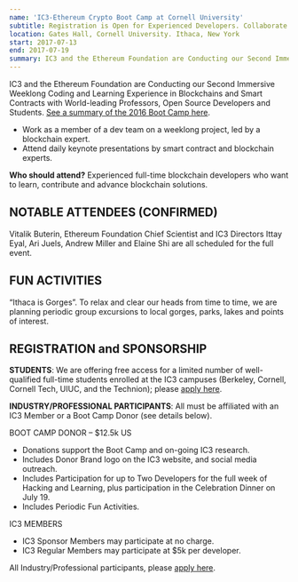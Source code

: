 ```yaml
---
name: 'IC3-Ethereum Crypto Boot Camp at Cornell University'
subtitle: Registration is Open for Experienced Developers. Collaborate to Advance Blockchain Applications.
location: Gates Hall, Cornell University. Ithaca, New York
start: 2017-07-13
end: 2017-07-19
summary: IC3 and the Ethereum Foundation are Conducting our Second Immersive Weeklong Coding and Learning Experience in Blockchains and Smart Contracts with World-leading Professors, Open Source Developers and Students.
---
```


IC3 and the Ethereum Foundation are Conducting our Second Immersive Weeklong Coding and Learning Experience in Blockchains and Smart Contracts with World-leading Professors, Open Source Developers and Students. [See a summary of the 2016 Boot Camp here](http://www.initc3.org/events/2016-07-20-IC3-Ethereum-Crypto-Boot-Camp-and-Workshop-at-Cornell-University.html).

- Work as a member of a dev team on a weeklong project, led by a blockchain expert.
- Attend daily keynote presentations by smart contract and blockchain experts.

**Who should attend?**  Experienced full-time blockchain developers who want to learn, contribute and advance blockchain solutions.  

## NOTABLE ATTENDEES (CONFIRMED)

Vitalik Buterin, Ethereum Foundation Chief Scientist and IC3 Directors Ittay Eyal, Ari Juels, Andrew Miller and Elaine Shi are all scheduled for the full event.

## FUN ACTIVITIES

“Ithaca is Gorges”.  To relax and clear our heads from time to time, we are planning periodic group excursions to local gorges, parks, lakes and points of interest.

## REGISTRATION and SPONSORSHIP

**STUDENTS**: We are offering free access for a limited number of well-qualified full-time students enrolled at the IC3 campuses (Berkeley, Cornell, Cornell Tech, UIUC, and the Technion); please [apply here](https://docs.google.com/forms/d/e/1FAIpQLSfBq37rmPlBS0k8zuRwa8DltVYq7RcpkdOT15vPOd80HmR2aQ/viewform).

**INDUSTRY/PROFESSIONAL PARTICIPANTS**:  All must be affiliated with an IC3 Member or a Boot Camp Donor (see details below).

BOOT CAMP DONOR – $12.5k US

- Donations support the Boot Camp and on-going IC3 research.
- Includes Donor Brand logo on the IC3 website, and social media outreach.
- Includes Participation for up to Two Developers for the full week of Hacking and Learning, plus participation in the Celebration Dinner on July 19.
- Includes Periodic Fun Activities.

IC3 MEMBERS

- IC3 Sponsor Members may participate at no charge.
- IC3 Regular Members may participate at $5k per developer.

All Industry/Professional participants, please [apply here](https://docs.google.com/forms/d/e/1FAIpQLSfBq37rmPlBS0k8zuRwa8DltVYq7RcpkdOT15vPOd80HmR2aQ/viewform).
